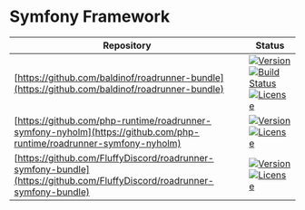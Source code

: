 # Symfony Framework


| Repository                                                                                                               | Status                                                                                                                                                                                                   |
|--------------------------------------------------------------------------------------------------------------------------|----------------------------------------------------------------------------------------------------------------------------------------------------------------------------------------------------------|
| [https://github.com/baldinof/roadrunner-bundle](https://github.com/baldinof/roadrunner-bundle)                           | [![Version][baldinof_badge_php_version]][baldinof_link_packagist] [![Build Status][baldinof_badge_build_status]][baldinof_link_build_status] [![License][baldinof_badge_license]][baldinof_link_license] |
| [https://github.com/php-runtime/roadrunner-symfony-nyholm](https://github.com/php-runtime/roadrunner-symfony-nyholm)     | [![Version][phpruntime_badge_php_version]][phpruntime_link_packagist] [![License][phpruntime_badge_license]][phpruntime_link_license]                                                                    |
| [https://github.com/FluffyDiscord/roadrunner-symfony-bundle](https://github.com/FluffyDiscord/roadrunner-symfony-bundle) | [![Version][fluffydiscord_badge_php_version]][fluffydiscord_link_packagist] [![License][fluffydiscord_badge_license]][fluffydiscord_link_license]                                                        |

[baldinof_badge_packagist_version]:https://img.shields.io/packagist/v/baldinof/roadrunner-bundle.svg?maxAge=180
[baldinof_badge_php_version]:https://img.shields.io/packagist/php-v/baldinof/roadrunner-bundle.svg?longCache=true

[baldinof_badge_build_status]:https://img.shields.io/github/actions/workflow/status/baldinof/roadrunner-bundle/ci.yaml?branch=3.x

[baldinof_badge_license]:https://img.shields.io/packagist/l/baldinof/roadrunner-bundle.svg?longCache=true

[baldinof_link_packagist]:https://packagist.org/packages/baldinof/roadrunner-bundle

[baldinof_link_build_status]:https://github.com/baldinof/roadrunner-bundle/actions

[baldinof_link_license]:https://github.com/baldinof/roadrunner-bundle/blob/master/LICENSE

[phpruntime_badge_packagist_version]:https://img.shields.io/packagist/v/runtime/roadrunner-symfony-nyholm.svg?maxAge=180

[phpruntime_badge_php_version]:https://img.shields.io/packagist/php-v/symfony/runtime.svg?longCache=true

[phpruntime_badge_license]:https://img.shields.io/packagist/l/runtime/roadrunner-symfony-nyholm.svg?longCache=true

[phpruntime_link_packagist]:https://packagist.org/packages/runtime/roadrunner-symfony-nyholm

[phpruntime_link_build_status]:https://github.com/php-runtime/runtime/actions

[phpruntime_link_license]:https://github.com/php-runtime/roadrunner-symfony-nyholm/blob/master/LICENSE

[fluffydiscord_badge_php_version]:https://img.shields.io/packagist/php-v/FluffyDiscord/roadrunner-symfony-bundle.svg?maxAge=180

[fluffydiscord_badge_license]:https://img.shields.io/packagist/l/FluffyDiscord/roadrunner-symfony-bundle.svg?maxAge=180

[fluffydiscord_link_packagist]:https://packagist.org/packages/FluffyDiscord/roadrunner-symfony-bundle

[fluffydiscord_link_license]:https://github.com/FluffyDiscord/roadrunner-symfony-bundle/blob/master/LICENSE
